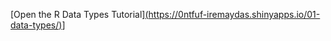 


[Open the R Data Types Tutorial][(https://0ntfuf-iremaydas.shinyapps.io/01-data-types/)](https://iremaydas.shinyapps.io/01-data-types/)]
